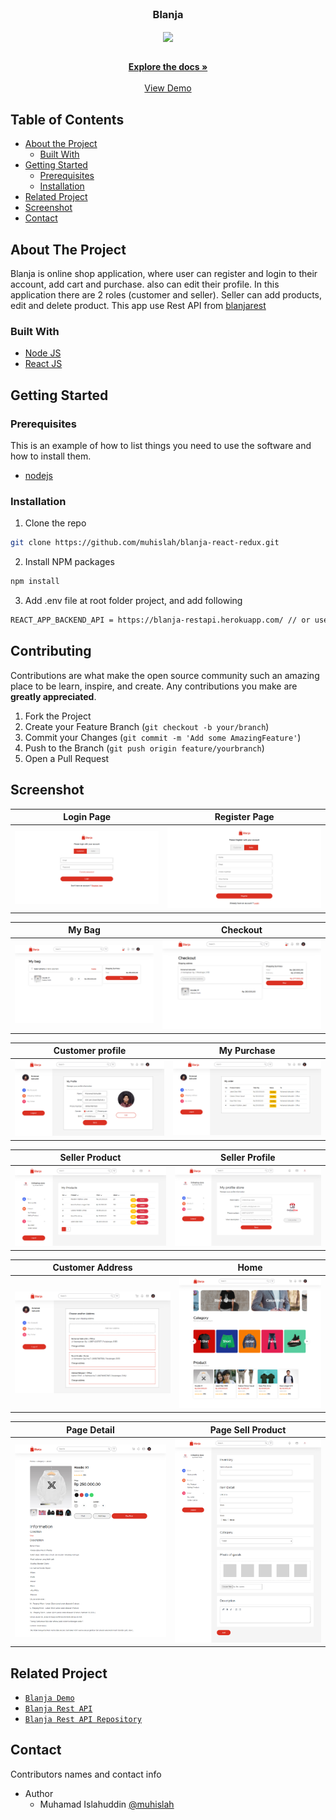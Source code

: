 <br />
<p align="center">

  <h3 align="center">Blanja</h3>
  <p align="center">
    <image align="center" width="200" src='./images/blanja.jpg' />
  </p>

  <p align="center">
    <br />
    <a href="https://github.com/muhislah/blanja-react-redux.git"><strong>Explore the docs »</strong></a>
    <br />
    <br />
    <a href="https://blanja-frontend-app.vercel.app/">View Demo</a>
  </p>
</p>



<!-- TABLE OF CONTENTS -->
## Table of Contents

* [About the Project](#about-the-project)
  * [Built With](#built-with)
* [Getting Started](#getting-started)
  * [Prerequisites](#prerequisites)
  * [Installation](#installation)
* [Related Project](#related-project)
* [Screenshot](#screenshot)
* [Contact](#contact)



<!-- ABOUT THE PROJECT -->
## About The Project


Blanja is online shop application, where user can register and login to their account, add cart and purchase. also can edit their profile. In this application there are 2 roles (customer and seller). Seller can add products, edit and delete product. This app use Rest API from [blanjarest](https://blanja-restapi.herokuapp.com/)

### Built With

* [Node JS](https://nodejs.org/en/docs/)
* [React JS](https://reactjs.org/)



<!-- GETTING STARTED -->
## Getting Started

### Prerequisites

This is an example of how to list things you need to use the software and how to install them.

* [nodejs](https://nodejs.org/en/download/)

### Installation

1. Clone the repo
```sh
git clone https://github.com/muhislah/blanja-react-redux.git
```
2. Install NPM packages
```sh
npm install
```
3. Add .env file at root folder project, and add following
```sh
REACT_APP_BACKEND_API = https://blanja-restapi.herokuapp.com/ // or use your own

```

<!-- CONTRIBUTING -->
## Contributing

Contributions are what make the open source community such an amazing place to be learn, inspire, and create. Any contributions you make are **greatly appreciated**.

1. Fork the Project
2. Create your Feature Branch (`git checkout -b your/branch`)
3. Commit your Changes (`git commit -m 'Add some AmazingFeature'`)
4. Push to the Branch (`git push origin feature/yourbranch`)
5. Open a Pull Request

<!-- SCREENSHOT -->
## Screenshot
| Login Page | Register Page |
| ------------- | ------------- |
| ![login](/images/login.png?raw=true " ") | ![register](/images/register.png?raw=true " ") |

| My Bag | Checkout |
| ------------- | ------------- |
| ![chat](/images/mybag.png?raw=true " ") | ![edit](/images/checkout.png?raw=true " ") |

| Customer profile | My Purchase |
| ------------- | ------------- |
| ![profile](/images/customerprofile.png?raw=true " ") | ![receiver](/images/mypurchasex.png?raw=true " ") |

| Seller Product | Seller Profile |
| ------------- | ------------- |
| ![profile](/images/sellerproduct.png?raw=true " ") | ![receiver](/images/sellerprofile.png?raw=true " ") |

| Customer Address | Home |
| ------------- | ------------- |
| ![profile](/images/ycustomeraddress.png?raw=true " ") | ![receiver](/images/yhome.png?raw=true " ") |

| Page Detail | Page Sell Product |
| ------------- | ------------- |
| ![profile](/images/xdetail.png?raw=true " ") | ![receiver](/images/xsellproduct.png?raw=true " ") |


<!-- RELATED PROJECT -->
## Related Project
* [`Blanja Demo`](https://blanja-frontend-app.vercel.app/)
* [`Blanja Rest API`](https://blanja-restapi.herokuapp.com/)
* [`Blanja Rest API Repository`](https://github.com/muhislah/blanjarest)


<!-- CONTACT -->
## Contact

Contributors names and contact info

* Author
  * Muhamad Islahuddin [@muhislah](https://github.com/muhislah)
